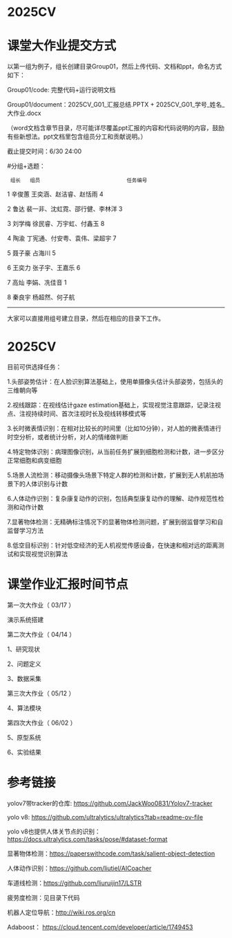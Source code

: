 # 2025CV
# 课堂大作业提交方式

以第一组为例子，组长创建目录Group01，然后上传代码、文档和ppt，命名方式如下：

Group01/code: 完整代码+运行说明文档

Group01/document：2025CV_G01_汇报总结.PPTX + 2025CV_G01_学号_姓名_大作业.docx

（word文档含章节目录，尽可能详尽覆盖ppt汇报的内容和代码说明的内容，鼓励有些新想法。ppt文档里包含组员分工和贡献说明。）

截止提交时间：6/30 24:00     

#分组+选题：

	 组长	  组员                            任务编号
1	辛俊蕙	 王奕涵、赵洁睿、赵恬雨              4

2	鲁达	  裴一非、沈虹霓、邵行健、李林洋     3

3	刘学梅	 徐民睿、万宇虹、付鑫玉             8

4	陶渝	  丁宪通、付安粤、袁伟、梁超宇       7 

5	聂子豪	 占海川                           5

6	王奕力	 张子宇、王嘉乐                    6

7	高灿	  李娟、冼佳音                     1

8	秦良宇	 杨超然、何子航

-------------------------------------------------------------

大家可以直接用组号建立目录，然后在相应的目录下工作。

# 2025CV

目前可供选择任务：

1.头部姿势估计：在人脸识别算法基础上，使用单摄像头估计头部姿势，包括头的三维朝向等

2.视线跟踪：在视线估计gaze estimation基础上，实现视觉注意跟踪，记录注视点、注视持续时间、首次注视时长及视线转移模式等

3.长时微表情识别：在相对比较长的时间里（比如10分钟），对人脸的微表情进行时空分析，或者统计分析，对人的情绪做判断

4.特定物体识别：病理图像识别，从当前任务扩展到细胞检测和计数，进一步区分正常细胞和病变细胞

5.场景人流检测：移动摄像头场景下特定人群的检测和计数，扩展到无人机航拍场景下的人体识别与计数

6.人体动作识别：复杂康复动作的识别，包括典型康复动作的理解、动作规范性检测和动作计数

7.显著物体检测：无精确标注情况下的显著物体检测问题，扩展到弱监督学习和自监督学习方法

8.低空目标识别：针对低空经济的无人机视觉传感设备，在快速和相对远的距离测试和实现视觉识别算法


#  课堂作业汇报时间节点
 
第一次大作业（  03/17 ）

   演示系统搭建

第二次大作业（  04/14 ）

   1、研究现状


  2、问题定义


  3、数据采集

  
第三次大作业（  05/12 ）

 
  4、算法模块

 
 
  
第四次大作业（  06/02 ）

  
  5、原型系统


  6、实验结果

 

#  参考链接

yolov7带tracker的仓库: https://github.com/JackWoo0831/Yolov7-tracker

yolo v8: https://github.com/ultralytics/ultralytics?tab=readme-ov-file

yolo v8也提供人体关节点的识别：https://docs.ultralytics.com/tasks/pose/#dataset-format


显著物体检测：https://paperswithcode.com/task/salient-object-detection 

人体动作识别：https://github.com/liutiel/AICoacher

车道线检测：https://github.com/liuruijin17/LSTR

疲劳度检测：见目录下代码

机器人定位导航：http://wiki.ros.org/cn

Adaboost： https://cloud.tencent.com/developer/article/1749453
